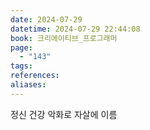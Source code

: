 ```yaml
---
date: 2024-07-29
datetime: 2024-07-29 22:44:08
book: 크리에이티브_프로그래머
page:
  - "143"
tags: 
references: 
aliases:
---
```

정신 건강 악화로 자살에 이름